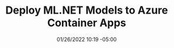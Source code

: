 ---
title: "Deploy ML.NET Models to Azure Container Apps"
resources: 
  - text: "Recording"
    url: "https://yewtu.be/watch?v=1bmGJI2o8_I"    
  - text: "Source code & slides"
    url: "https://github.com/luisquintanilla/ReactorMLNETContainerApps"
  - text: "ML.NET Docs"
    url: "https://docs.microsoft.com/dotnet/machine-learning/"
  - text: "ML.NET Samples"
    url: "https://github.com/dotnet/machinelearning-samples"
  - text: "ML.NET GitHub Repo"
    url: "https://github.com/dotnet/machinelearning"
  - text: "ML.NET Roadmap"
    url: "https://aka.ms/mlnet-roadmap"    
  - text: "Azure Container Apps Docs"
    url: "https://docs.microsoft.com/azure/container-apps/"
  - text: "Spanish version of this talk"
    url: /resources/presentations/mlnet-globalai-2022/
date: "01/26/2022 10:19 -05:00"
---
